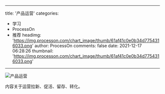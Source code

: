 
---
title: '产品运营'
categories: 
 - 学习
 - ProcessOn
 - 推荐
headimg: 'https://img.processon.com/chart_image/thumb/61af41c0e0b34d7754316033.png'
author: ProcessOn
comments: false
date: 2021-12-17 06:28:26
thumbnail: 'https://img.processon.com/chart_image/thumb/61af41c0e0b34d7754316033.png'
---

<div>   
<img class="thumb" alt="产品运营" src="https://img.processon.com/chart_image/thumb/61af41c0e0b34d7754316033.png" referrerpolicy="no-referrer">
<p>内容关于运营拉新、促活、留存、转化。</p>  
</div>
            
